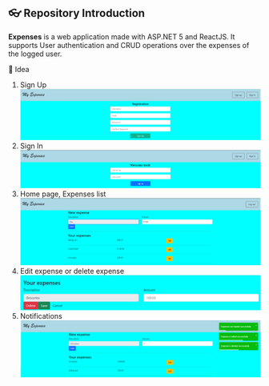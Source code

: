 ## :eyeglasses: Repository Introduction
**Expenses** is a web application made with ASP.NET 5 and ReactJS.
It supports User authentication and CRUD operations over the expenses of the logged user.

:mag_right: Idea
1. Sign Up
![](./idea/SignUp.png)
2. Sign In
![](./idea/SignIn.png)
3. Home page, Expenses list
![](./idea/ExpensesList.png)
4. Edit expense or delete expense
![](./idea/EditOrDeleteExpense.png)
5. Notifications
![](./idea/Notifications.png)


